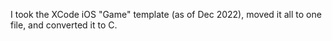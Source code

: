 I took the XCode iOS "Game" template (as of Dec 2022), moved it all to one file, and converted it to C.

